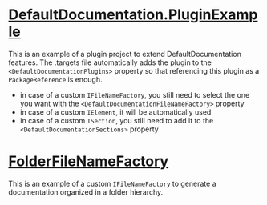 # [DefaultDocumentation.PluginExample](DefaultDocumentation.PluginExample/DefaultDocumentation.PluginExample.targets)

This is an example of a plugin project to extend DefaultDocumentation features.
The .targets file automatically adds the plugin to the `<DefaultDocumentationPlugins>` property so that referencing this plugin as a `PackageReference` is enough.
- in case of a custom `IFileNameFactory`, you still need to select the one you want with the `<DefaultDocumentationFileNameFactory>` property
- in case of a custom `IElement`, it will be automatically used
- in case of a custom `ISection`, you still need to add it to the `<DefaultDocumentationSections>` property

# [FolderFileNameFactory](DefaultDocumentation.PluginExample/FolderFileNameFactory.cs)

This is an example of a custom `IFileNameFactory` to generate a documentation organized in a folder hierarchy.
